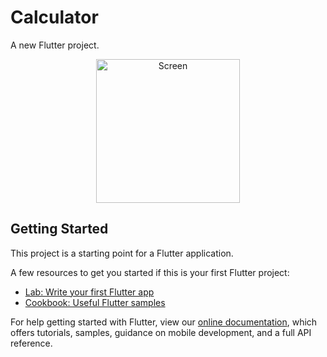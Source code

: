 # Calculator

A new Flutter project.

<p align="center">
<img src="https://user-images.githubusercontent.com/1772043/124188307-79993c80-da95-11eb-9837-576d11506342.png" width="230"  title="Screen">
</p>



## Getting Started

This project is a starting point for a Flutter application.

A few resources to get you started if this is your first Flutter project:

- [Lab: Write your first Flutter app](https://flutter.dev/docs/get-started/codelab)
- [Cookbook: Useful Flutter samples](https://flutter.dev/docs/cookbook)

For help getting started with Flutter, view our
[online documentation](https://flutter.dev/docs), which offers tutorials,
samples, guidance on mobile development, and a full API reference.
